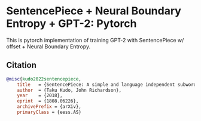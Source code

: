 # SentencePiece + Neural Boundary Entropy + GPT-2: Pytorch 

This is pytorch implementation of training GPT-2 with SentencePiece w/ offset + Neural Boundary Entropy. 



## Citation

```bibtex
@misc{kudo2022sentencepiece,
    title   = {SentencePiece: A simple and language independent subword tokenizer and detokenizer for Neural Text Processing},
    author  = {Taku Kudo, John Richardson},
    year    = {2018},
    eprint  = {1808.06226},
    archivePrefix = {arXiv},
    primaryClass = {eess.AS}
```